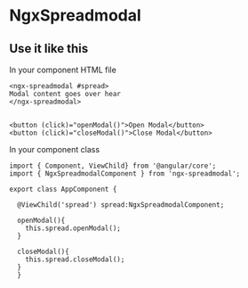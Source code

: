 # NgxSpreadmodal

## Use it like this
In your component HTML file
```
<ngx-spreadmodal #spread>
Modal content goes over hear
</ngx-spreadmodal>


<button (click)="openModal()">Open Modal</button>
<button (click)="closeModal()">Close Modal</button>
```

In your component class

```
import { Component, ViewChild} from '@angular/core';
import { NgxSpreadmodalComponent } from 'ngx-spreadmodal';

export class AppComponent {
  
  @ViewChild('spread') spread:NgxSpreadmodalComponent;

  openModal(){
    this.spread.openModal();
  }

  closeModal(){
    this.spread.closeModal();
  }
  }
```

